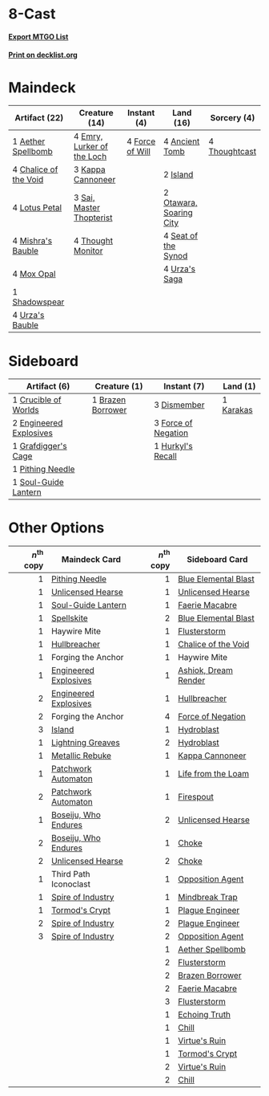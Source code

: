 # 8-Cast

#### [Export MTGO List](../collection/8-Cast/8-Cast.txt)
#### [Print on decklist.org](http://decklist.org/?deckmain=1%09Aether%20Spellbomb%0A4%09Ancient%20Tomb%0A4%09Chalice%20of%20the%20Void%0A4%09Emry,%20Lurker%20of%20the%20Loch%0A4%09Force%20of%20Will%0A2%09Island%0A3%09Kappa%20Cannoneer%0A4%09Lotus%20Petal%0A4%09Mishra's%20Bauble%0A4%09Mox%20Opal%0A2%09Otawara,%20Soaring%20City%0A3%09Sai,%20Master%20Thopterist%0A4%09Seat%20of%20the%20Synod%0A1%09Shadowspear%0A4%09Thought%20Monitor%0A4%09Thoughtcast%0A4%09Urza's%20Bauble%0A4%09Urza's%20Saga&deckside=1%09Brazen%20Borrower%0A1%09Crucible%20of%20Worlds%0A3%09Dismember%0A2%09Engineered%20Explosives%0A3%09Force%20of%20Negation%0A1%09Grafdigger's%20Cage%0A1%09Hurkyl's%20Recall%0A1%09Karakas%0A1%09Pithing%20Needle%0A1%09Soul-Guide%20Lantern)
# Maindeck

|                                         Artifact (22)                                          |                                            Creature (14)                                            |                                      Instant (4)                                       |                                            Land (16)                                             |                                      Sorcery (4)                                       |
|------------------------------------------------------------------------------------------------|-----------------------------------------------------------------------------------------------------|----------------------------------------------------------------------------------------|--------------------------------------------------------------------------------------------------|----------------------------------------------------------------------------------------|
|1 [Aether Spellbomb](http://gatherer.wizards.com/Pages/Card/Details.aspx?multiverseid=220525)   |4 [Emry, Lurker of the Loch](http://gatherer.wizards.com/Pages/Card/Details.aspx?multiverseid=473005)|4 [Force of Will](http://gatherer.wizards.com/Pages/Card/Details.aspx?multiverseid=3107)|4 [Ancient Tomb](http://gatherer.wizards.com/Pages/Card/Details.aspx?multiverseid=409567)         |4 [Thoughtcast](http://gatherer.wizards.com/Pages/Card/Details.aspx?multiverseid=222732)|
|4 [Chalice of the Void](http://gatherer.wizards.com/Pages/Card/Details.aspx?multiverseid=442211)|3 [Kappa Cannoneer](http://gatherer.wizards.com/Pages/Card/Details.aspx?multiverseid=553911)         |                                                                                        |2 [Island](http://gatherer.wizards.com/Pages/Card/Details.aspx?multiverseid=439857)               |                                                                                        |
|4 [Lotus Petal](http://gatherer.wizards.com/Pages/Card/Details.aspx?multiverseid=420602)        |3 [Sai, Master Thopterist](http://gatherer.wizards.com/Pages/Card/Details.aspx?multiverseid=447205)  |                                                                                        |2 [Otawara, Soaring City](http://gatherer.wizards.com/Pages/Card/Details.aspx?multiverseid=548584)|                                                                                        |
|4 [Mishra's Bauble](http://gatherer.wizards.com/Pages/Card/Details.aspx?multiverseid=122122)    |4 [Thought Monitor](http://gatherer.wizards.com/Pages/Card/Details.aspx?multiverseid=522147)         |                                                                                        |4 [Seat of the Synod](http://gatherer.wizards.com/Pages/Card/Details.aspx?multiverseid=420940)    |                                                                                        |
|4 [Mox Opal](http://gatherer.wizards.com/Pages/Card/Details.aspx?multiverseid=397719)           |                                                                                                     |                                                                                        |4 [Urza's Saga](http://gatherer.wizards.com/Pages/Card/Details.aspx?multiverseid=522335)          |                                                                                        |
|1 [Shadowspear](http://gatherer.wizards.com/Pages/Card/Details.aspx?multiverseid=476487)        |                                                                                                     |                                                                                        |                                                                                                  |                                                                                        |
|4 [Urza's Bauble](http://gatherer.wizards.com/Pages/Card/Details.aspx?multiverseid=3818)        |                                                                                                     |                                                                                        |                                                                                                  |                                                                                        |


# Sideboard

|                                          Artifact (6)                                           |                                        Creature (1)                                        |                                         Instant (7)                                          |                                      Land (1)                                      |
|-------------------------------------------------------------------------------------------------|--------------------------------------------------------------------------------------------|----------------------------------------------------------------------------------------------|------------------------------------------------------------------------------------|
|1 [Crucible of Worlds](http://gatherer.wizards.com/Pages/Card/Details.aspx?multiverseid=129480)  |1 [Brazen Borrower](http://gatherer.wizards.com/Pages/Card/Details.aspx?multiverseid=473001)|3 [Dismember](http://gatherer.wizards.com/Pages/Card/Details.aspx?multiverseid=382182)        |1 [Karakas](http://gatherer.wizards.com/Pages/Card/Details.aspx?multiverseid=413782)|
|2 [Engineered Explosives](http://gatherer.wizards.com/Pages/Card/Details.aspx?multiverseid=50139)|                                                                                            |3 [Force of Negation](http://gatherer.wizards.com/Pages/Card/Details.aspx?multiverseid=464001)|                                                                                    |
|1 [Grafdigger's Cage](http://gatherer.wizards.com/Pages/Card/Details.aspx?multiverseid=278452)   |                                                                                            |1 [Hurkyl's Recall](http://gatherer.wizards.com/Pages/Card/Details.aspx?multiverseid=135260)  |                                                                                    |
|1 [Pithing Needle](http://gatherer.wizards.com/Pages/Card/Details.aspx?multiverseid=129526)      |                                                                                            |                                                                                              |                                                                                    |
|1 [Soul-Guide Lantern](http://gatherer.wizards.com/Pages/Card/Details.aspx?multiverseid=476488)  |                                                                                            |                                                                                              |                                                                                    |


# Other Options

|*n*<sup>th</sup> copy|                                         Maindeck Card                                         |*n*<sup>th</sup> copy|                                        Sideboard Card                                         |
|--------------------:|-----------------------------------------------------------------------------------------------|--------------------:|-----------------------------------------------------------------------------------------------|
|                    1|[Pithing Needle](http://gatherer.wizards.com/Pages/Card/Details.aspx?multiverseid=129526)      |                    1|[Blue Elemental Blast](http://gatherer.wizards.com/Pages/Card/Details.aspx?multiverseid=694)   |
|                    1|[Unlicensed Hearse](http://gatherer.wizards.com/Pages/Card/Details.aspx?multiverseid=555447)   |                    1|[Unlicensed Hearse](http://gatherer.wizards.com/Pages/Card/Details.aspx?multiverseid=555447)   |
|                    1|[Soul-Guide Lantern](http://gatherer.wizards.com/Pages/Card/Details.aspx?multiverseid=476488)  |                    1|[Faerie Macabre](http://gatherer.wizards.com/Pages/Card/Details.aspx?multiverseid=201822)      |
|                    1|[Spellskite](http://gatherer.wizards.com/Pages/Card/Details.aspx?multiverseid=397743)          |                    2|[Blue Elemental Blast](http://gatherer.wizards.com/Pages/Card/Details.aspx?multiverseid=694)   |
|                    1|Haywire Mite                                                                                   |                    1|[Flusterstorm](http://gatherer.wizards.com/Pages/Card/Details.aspx?multiverseid=228255)        |
|                    1|[Hullbreacher](http://gatherer.wizards.com/Pages/Card/Details.aspx?multiverseid=502308)        |                    1|[Chalice of the Void](http://gatherer.wizards.com/Pages/Card/Details.aspx?multiverseid=442211) |
|                    1|Forging the Anchor                                                                             |                    1|Haywire Mite                                                                                   |
|                    1|[Engineered Explosives](http://gatherer.wizards.com/Pages/Card/Details.aspx?multiverseid=50139)|                    1|[Ashiok, Dream Render](http://gatherer.wizards.com/Pages/Card/Details.aspx?multiverseid=461155)|
|                    2|[Engineered Explosives](http://gatherer.wizards.com/Pages/Card/Details.aspx?multiverseid=50139)|                    1|[Hullbreacher](http://gatherer.wizards.com/Pages/Card/Details.aspx?multiverseid=502308)        |
|                    2|Forging the Anchor                                                                             |                    4|[Force of Negation](http://gatherer.wizards.com/Pages/Card/Details.aspx?multiverseid=464001)   |
|                    3|[Island](http://gatherer.wizards.com/Pages/Card/Details.aspx?multiverseid=439857)              |                    1|[Hydroblast](http://gatherer.wizards.com/Pages/Card/Details.aspx?multiverseid=3915)            |
|                    1|[Lightning Greaves](http://gatherer.wizards.com/Pages/Card/Details.aspx?multiverseid=220528)   |                    2|[Hydroblast](http://gatherer.wizards.com/Pages/Card/Details.aspx?multiverseid=3915)            |
|                    1|[Metallic Rebuke](http://gatherer.wizards.com/Pages/Card/Details.aspx?multiverseid=423706)     |                    1|[Kappa Cannoneer](http://gatherer.wizards.com/Pages/Card/Details.aspx?multiverseid=553911)     |
|                    1|[Patchwork Automaton](http://gatherer.wizards.com/Pages/Card/Details.aspx?multiverseid=548567) |                    1|[Life from the Loam](http://gatherer.wizards.com/Pages/Card/Details.aspx?multiverseid=338409)  |
|                    2|[Patchwork Automaton](http://gatherer.wizards.com/Pages/Card/Details.aspx?multiverseid=548567) |                    1|[Firespout](http://gatherer.wizards.com/Pages/Card/Details.aspx?multiverseid=247407)           |
|                    1|[Boseiju, Who Endures](http://gatherer.wizards.com/Pages/Card/Details.aspx?multiverseid=548579)|                    2|[Unlicensed Hearse](http://gatherer.wizards.com/Pages/Card/Details.aspx?multiverseid=555447)   |
|                    2|[Boseiju, Who Endures](http://gatherer.wizards.com/Pages/Card/Details.aspx?multiverseid=548579)|                    1|[Choke](http://gatherer.wizards.com/Pages/Card/Details.aspx?multiverseid=45431)                |
|                    2|[Unlicensed Hearse](http://gatherer.wizards.com/Pages/Card/Details.aspx?multiverseid=555447)   |                    2|[Choke](http://gatherer.wizards.com/Pages/Card/Details.aspx?multiverseid=45431)                |
|                    1|Third Path Iconoclast                                                                          |                    1|[Opposition Agent](http://gatherer.wizards.com/Pages/Card/Details.aspx?multiverseid=497661)    |
|                    1|[Spire of Industry](http://gatherer.wizards.com/Pages/Card/Details.aspx?multiverseid=423851)   |                    1|[Mindbreak Trap](http://gatherer.wizards.com/Pages/Card/Details.aspx?multiverseid=197532)      |
|                    1|[Tormod's Crypt](http://gatherer.wizards.com/Pages/Card/Details.aspx?multiverseid=389723)      |                    1|[Plague Engineer](http://gatherer.wizards.com/Pages/Card/Details.aspx?multiverseid=464049)     |
|                    2|[Spire of Industry](http://gatherer.wizards.com/Pages/Card/Details.aspx?multiverseid=423851)   |                    2|[Plague Engineer](http://gatherer.wizards.com/Pages/Card/Details.aspx?multiverseid=464049)     |
|                    3|[Spire of Industry](http://gatherer.wizards.com/Pages/Card/Details.aspx?multiverseid=423851)   |                    2|[Opposition Agent](http://gatherer.wizards.com/Pages/Card/Details.aspx?multiverseid=497661)    |
|                     |                                                                                               |                    1|[Aether Spellbomb](http://gatherer.wizards.com/Pages/Card/Details.aspx?multiverseid=220525)    |
|                     |                                                                                               |                    2|[Flusterstorm](http://gatherer.wizards.com/Pages/Card/Details.aspx?multiverseid=228255)        |
|                     |                                                                                               |                    2|[Brazen Borrower](http://gatherer.wizards.com/Pages/Card/Details.aspx?multiverseid=473001)     |
|                     |                                                                                               |                    2|[Faerie Macabre](http://gatherer.wizards.com/Pages/Card/Details.aspx?multiverseid=201822)      |
|                     |                                                                                               |                    3|[Flusterstorm](http://gatherer.wizards.com/Pages/Card/Details.aspx?multiverseid=228255)        |
|                     |                                                                                               |                    1|[Echoing Truth](http://gatherer.wizards.com/Pages/Card/Details.aspx?multiverseid=405212)       |
|                     |                                                                                               |                    1|[Chill](http://gatherer.wizards.com/Pages/Card/Details.aspx?multiverseid=15444)                |
|                     |                                                                                               |                    1|[Virtue's Ruin](http://gatherer.wizards.com/Pages/Card/Details.aspx?multiverseid=4245)         |
|                     |                                                                                               |                    1|[Tormod's Crypt](http://gatherer.wizards.com/Pages/Card/Details.aspx?multiverseid=389723)      |
|                     |                                                                                               |                    2|[Virtue's Ruin](http://gatherer.wizards.com/Pages/Card/Details.aspx?multiverseid=4245)         |
|                     |                                                                                               |                    2|[Chill](http://gatherer.wizards.com/Pages/Card/Details.aspx?multiverseid=15444)                |


